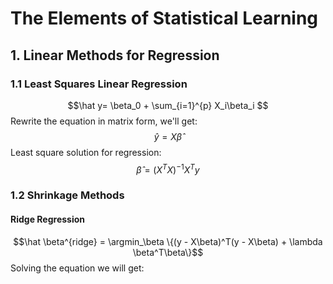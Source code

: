 <script type="text/javascript" src="https://cdn.mathjax.org/mathjax/latest/MathJax.js?config=TeX-AMS_HTML"></script>

#  The Elements of Statistical Learning
## 1. Linear Methods for Regression
### 1.1 Least Squares Linear Regression
$$\hat y= \beta_0 + \sum_{i=1}^{p} X_i\beta_i $$
Rewrite the equation in matrix form, we'll get:
$$\hat y = X\hat\beta$$
Least square solution for regression:
$$\hat \beta=(X^TX)^{-1}X^Ty$$

### 1.2 Shrinkage Methods
#### Ridge Regression
$$\hat \beta^{ridge} = \argmin_\beta \{(y - X\beta)^T(y - X\beta) + \lambda \beta^T\beta\}$$
Solving the equation we will get:


<!--stackedit_data:
eyJoaXN0b3J5IjpbMTg2OTE1MjU0MCwtNjY1NzcxMjk3LC0xNj
A4MDEzNjldfQ==
-->